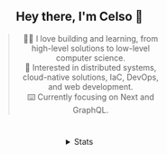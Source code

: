 <div align="center">

## Hey there, I'm Celso 🙂

<div style="max-width: 300px; ">

> 🧙‍♂️ I love building and learning, from high-level solutions to low-level computer science.<br>
> 🦉 Interested in distributed systems, cloud-native solutions, IaC, DevOps, and web development.<br>
> ⌨️ Currently focusing on Next and GraphQL.<br>

</div>

#

<details align="center">
<summary>Stats</summary>

<cr/>

<p style="text-align: center;">
<!--START_SECTION:waka-->

```txt
From: 26 December 2023 - To: 25 January 2024

TypeScript   41 hrs 17 mins  ██████████▒░░░░░░░░░░░░░░   40.75 %
Markdown     37 hrs 13 mins  █████████▒░░░░░░░░░░░░░░░   36.74 %
JavaScript   6 hrs 14 mins   █▓░░░░░░░░░░░░░░░░░░░░░░░   06.16 %
JSON         3 hrs 11 mins   ▓░░░░░░░░░░░░░░░░░░░░░░░░   03.15 %
YAML         2 hrs 36 mins   ▓░░░░░░░░░░░░░░░░░░░░░░░░   02.57 %
```

<!--END_SECTION:waka-->
</p>
  
<!-- <div> -->
<!---->
<!-- <img src="http://github-readme-stats.vercel.app/api/top-langs/?username=celsobenedetti&layout=compact&custom_title=Languages&include_all_commits=true&count_private=true&langs_count=6&theme=transparent&bg_color=00000000" height="180em"/> -->
<!-- <img src="https://streak-stats.demolab.com?user=celsobenedetti&theme=transparent" height="180rem"/> -->
<!---->
<!-- </div> -->
<!---->
<!-- # -->
<!---->
<!-- <a href="https://wakatime.com/@8a52c0fd-ec78-403a-81d0-07c674c564b3" title="Time coded since Jan 17 2022"> -->
<!-- <img src="https://wakatime.com/badge/user/8a52c0fd-ec78-403a-81d0-07c674c564b3.svg" alt="Wakatime 2022" title="Time coded since Jan 17 2022" /> -->
<!-- </a> -->

</details>

</div>

